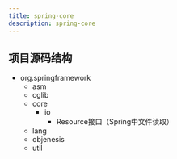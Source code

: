 ```yaml
---
title: spring-core
description: spring-core
---
```


## 项目源码结构

- org.springframework
  - asm
  - cglib
  - core
    - io
      - Resource接口（Spring中文件读取）
  - lang
  - objenesis
  - util
